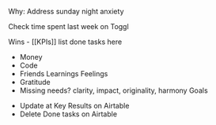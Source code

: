
Why:
Address sunday night anxiety

Check time spent last week on Toggl

Wins - [[KPIs]] list done tasks here
- Money    
- Code    
- Friends
Learnings
Feelings
- Gratitude   
- Missing needs? clarity, impact, originality, harmony
Goals
* Update at Key Results on Airtable
* Delete Done tasks on Airtable